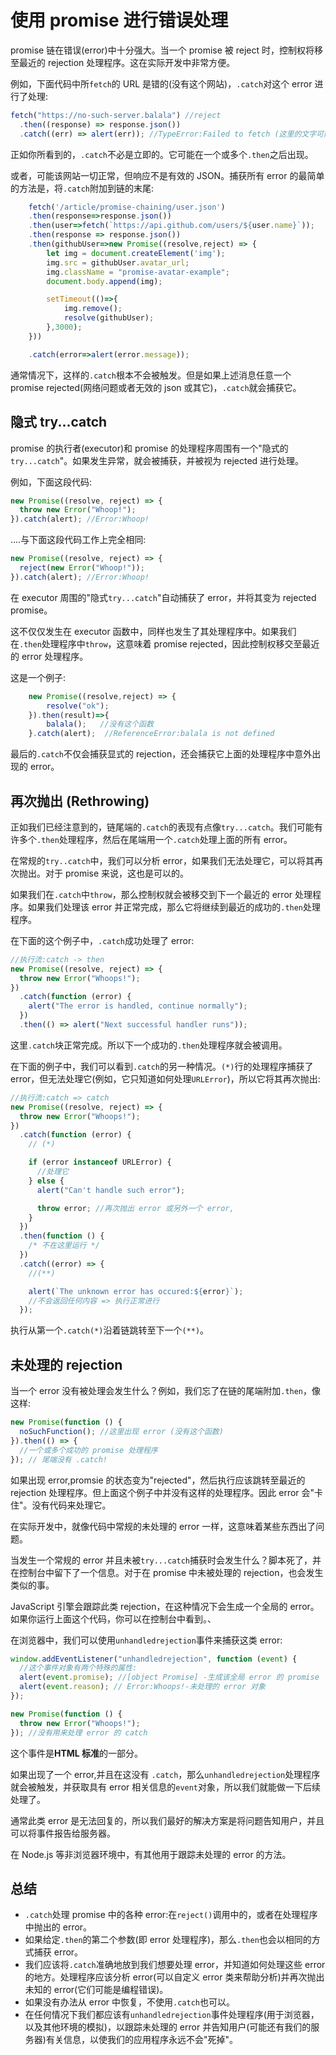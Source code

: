 # 使用 promise 进行错误处理

promise 链在错误(error)中十分强大。当一个 promise 被 reject 时，控制权将移至最近的 rejection 处理程序。这在实际开发中非常方便。

例如，下面代码中所`fetch`的 URL 是错的(没有这个网站)，`.catch`对这个 error 进行了处理:

```js
fetch("https://no-such-server.balala") //reject
  .then((response) => response.json())
  .catch((err) => alert(err)); //TypeError:Failed to fetch (这里的文字可能有所不同)
```

正如你所看到的，`.catch`不必是立即的。它可能在一个或多个`.then`之后出现。

或者，可能该网站一切正常，但响应不是有效的 JSON。捕获所有 error 的最简单的方法是，将`.catch`附加到链的末尾:

```js
    fetch('/article/promise-chaining/user.json')
    .then(response=>response.json())
    .then(user=>fetch(`https://api.github.com/users/${user.name}`));
    .then(response => response.json())
    .then(githubUser=>new Promise((resolve,reject) => {
        let img = document.createElement('img');
        img.src = githubUser.avatar_url;
        img.className = "promise-avatar-example";
        document.body.append(img);

        setTimeout(()=>{
            img.remove();
            resolve(githubUser);
        },3000);
    }))

    .catch(error=>alert(error.message));
```

通常情况下，这样的`.catch`根本不会被触发。但是如果上述消息任意一个 promise rejected(网络问题或者无效的 json 或其它)，`.catch`就会捕获它。

## 隐式 try...catch

promise 的执行者(executor)和 promise 的处理程序周围有一个"隐式的`try...catch`"。如果发生异常，就会被捕获，并被视为 rejected 进行处理。

例如，下面这段代码:

```js
new Promise((resolve, reject) => {
  throw new Error("Whoop!");
}).catch(alert); //Error:Whoop!
```

....与下面这段代码工作上完全相同:

```js
new Promise((resolve, reject) => {
  reject(new Error("Whoop!"));
}).catch(alert); //Error:Whoop!
```

在 executor 周围的"隐式`try...catch`"自动捕获了 error，并将其变为 rejected promise。

这不仅仅发生在 executor 函数中，同样也发生了其处理程序中。如果我们在`.then`处理程序中`throw`，这意味着 promise rejected，因此控制权移交至最近的 error 处理程序。

这是一个例子:

```js
    new Promise((resolve,reject) => {
        resolve("ok");
    }).then(result)=>{
        balala();   //没有这个函数
    }.catch(alert);  //ReferenceError:balala is not defined
```

最后的`.catch`不仅会捕获显式的 rejection，还会捕获它上面的处理程序中意外出现的 error。

## 再次抛出 (Rethrowing)

正如我们已经注意到的，链尾端的`.catch`的表现有点像`try...catch`。我们可能有许多个`.then`处理程序，然后在尾端用一个`.catch`处理上面的所有 error。

在常规的`try..catch`中，我们可以分析 error，如果我们无法处理它，可以将其再次抛出。对于 promise 来说，这也是可以的。

如果我们在`.catch`中`throw`，那么控制权就会被移交到下一个最近的 error 处理程序。如果我们处理该 error 并正常完成，那么它将继续到最近的成功的`.then`处理程序。

在下面的这个例子中，`.catch`成功处理了 error:

```js
//执行流:catch -> then
new Promise((resolve, reject) => {
  throw new Error("Whoops!");
})
  .catch(function (error) {
    alert("The error is handled, continue normally");
  })
  .then(() => alert("Next successful handler runs"));
```

这里`.catch`块正常完成。所以下一个成功的`.then`处理程序就会被调用。

在下面的例子中，我们可以看到`.catch`的另一种情况。`(*)`行的处理程序捕获了 error，但无法处理它(例如，它只知道如何处理`URLError`)，所以它将其再次抛出:

```js
//执行流:catch => catch
new Promise((resolve, reject) => {
  throw new Error("Whoops!");
})
  .catch(function (error) {
    // (*)

    if (error instanceof URLError) {
      //处理它
    } else {
      alert("Can't handle such error");

      throw error; //再次抛出 error 或另外一个 error,
    }
  })
  .then(function () {
    /* 不在这里运行 */
  })
  .catch((error) => {
    //(**)

    alert(`The unknown error has occured:${error}`);
    //不会返回任何内容 => 执行正常进行
  });
```

执行从第一个`.catch(*)`沿着链跳转至下一个`(**)`。

## 未处理的 rejection

当一个 error 没有被处理会发生什么？例如，我们忘了在链的尾端附加`.then`，像这样:

```js
new Promise(function () {
  noSuchFunction(); //这里出现 error (没有这个函数)
}).then(() => {
  //一个或多个成功的 promise 处理程序
}); // 尾端没有 .catch!
```

如果出现 error,promsie 的状态变为"rejected"，然后执行应该跳转至最近的 rejection 处理程序。但上面这个例子中并没有这样的处理程序。因此 error 会"卡住"。没有代码来处理它。

在实际开发中，就像代码中常规的未处理的 error 一样，这意味着某些东西出了问题。

当发生一个常规的 error 并且未被`try...catch`捕获时会发生什么？脚本死了，并在控制台中留下了一个信息。对于在 promise 中未被处理的 rejection，也会发生类似的事。

JavaScript 引擎会跟踪此类 rejection，在这种情况下会生成一个全局的 error。如果你运行上面这个代码，你可以在控制台中看到。、

在浏览器中，我们可以使用`unhandledrejection`事件来捕获这类 error:

```js
window.addEventListener("unhandledrejection", function (event) {
  //这个事件对象有两个特殊的属性:
  alert(event.promise); //[object Promise] -生成该全局 error 的 promise
  alert(event.reason); // Error:Whoops!-未处理的 error 对象
});

new Promise(function () {
  throw new Error("Whoops!");
}); //没有用来处理 error 的 catch
```

这个事件是**HTML 标准**的一部分。

如果出现了一个 error,并且在这没有 `.catch`，那么`unhandledrejection`处理程序就会被触发，并获取具有 error 相关信息的`event`对象，所以我们就能做一下后续处理了。

通常此类 error 是无法回复的，所以我们最好的解决方案是将问题告知用户，并且可以将事件报告给服务器。

在 Node.js 等非浏览器环境中，有其他用于跟踪未处理的 error 的方法。

## 总结

- `.catch`处理 promise 中的各种 error:在`reject()`调用中的，或者在处理程序中抛出的 error。
- 如果给定`.then`的第二个参数(即 error 处理程序)，那么`.then`也会以相同的方式捕获 error。
- 我们应该将`.catch`准确地放到我们想要处理 error，并知道如何处理这些 error 的地方。处理程序应该分析 error(可以自定义 error 类来帮助分析)并再次抛出未知的 error(它们可能是编程错误)。
- 如果没有办法从 error 中恢复，不使用`.catch`也可以。
- 在任何情况下我们都应该有`unhandledrejection`事件处理程序(用于浏览器，以及其他环境的模拟)，以跟踪未处理的 error 并告知用户(可能还有我们的服务器)有关信息，以使我们的应用程序永远不会"死掉"。
